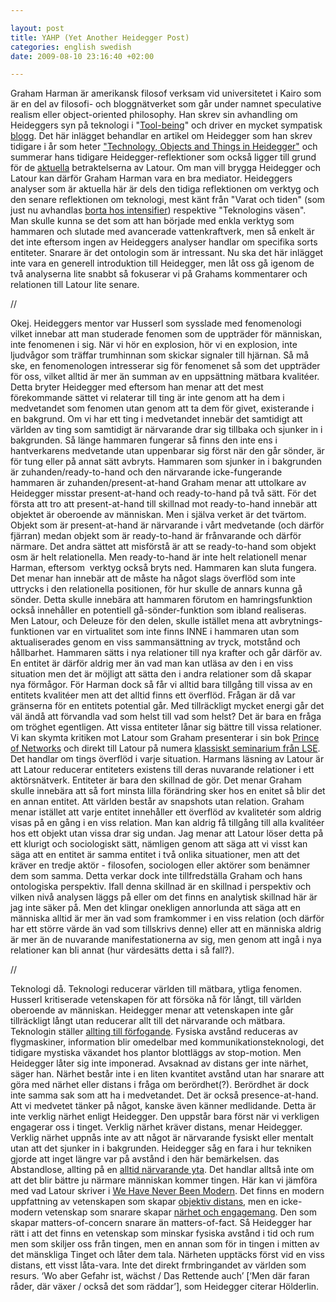 ```yaml
--- 

layout: post
title: YAHP (Yet Another Heidegger Post) 
categories: english swedish 
date: 2009-08-10 23:16:40 +02:00 

---
```


Graham Harman är amerikansk filosof verksam vid universitetet i Kairo som är en del av filosofi- och bloggnätverket som går under namnet speculative realism eller object-oriented philosophy. Han skrev sin avhandling om Heideggers syn på teknologi i "[Tool-being](http://books.google.se/books?id=XvkzX9JnlAwC&dq=tool-being&printsec=frontcover&source=bn&hl=sv&ei=J5CASqbgFdbOjAeSnIHxAQ&sa=X&oi=book_result&ct=result&resnum=4#v=onepage&q=&f=false)" och driver en mycket sympatisk [blogg](http://doctorzamalek2.wordpress.com/). Det här inlägget behandlar en artikel om Heidegger som han skrev tidigare i år som heter ["Technology, Objects and Things in Heidegger"](http://www.anthem-group.net/2009/05/31/heideggers-ontology-of-technology/) och summerar hans tidigare Heidegger-reflektioner som också ligger till grund för de [aktuella](http://www.re-press.org/content/view/63/38/) betraktelserna av Latour. Om man vill brygga Heidegger och Latour kan därför Graham Harman vara en bra mediator. Heideggers analyser som är aktuella här är dels den tidiga reflektionen om verktyg och den senare reflektionen om teknologi, mest känt från "Varat och tiden" (som just nu avhandlas [borta hos intensifier](http://christopherkullenberg.se/?p=1016)) respektive "Teknologins väsen". Man skulle kunna se det som att han började med enkla verktyg som hammaren och slutade med avancerade vattenkraftverk, men så enkelt är det inte eftersom ingen av Heideggers analyser handlar om specifika sorts entiteter. Snarare är det ontologin som är intressant. Nu ska det här inlägget inte vara en generell introduktion till Heidegger, men låt oss gå igenom de två analyserna lite snabbt så fokuserar vi på Grahams kommentarer och relationen till Latour lite senare. 

//

Okej. Heideggers mentor var Husserl som sysslade med fenomenologi vilket innebar att man studerade fenomen som de uppträder för människan, inte fenomenen i sig. När vi hör en explosion, hör vi en explosion, inte ljudvågor som träffar trumhinnan som skickar signaler till hjärnan. Så må ske, en fenomenologen intresserar sig för fenomenet så som det uppträder för oss, vilket alltid är mer än summan av en uppsättning mätbara kvalitéer. Detta bryter Heidegger med eftersom han menar att det mest förekommande sättet vi relaterar till ting är inte genom att ha dem i medvetandet som fenomen utan genom att ta dem för givet, existerande i en bakgrund. Om vi har ett ting i medvetandet innebär det samtidigt att världen av ting som samtidigt är närvarande drar sig tillbaka och sjunker in i  bakgrunden. Så länge hammaren fungerar så finns den inte ens i hantverkarens medvetande utan uppenbarar sig först när den går sönder, är för tung eller på annat sätt avbryts. Hammaren som sjunker in i bakgrunden är zuhanden/ready-to-hand och den närvarande icke-fungerande hammaren är zuhanden/present-at-hand Graham menar att uttolkare av Heidegger misstar present-at-hand och ready-to-hand på två sätt. För det första att tro att present-at-hand till skillnad mot ready-to-hand innebär att objektet är oberoende av människan. Men i själva verket är det tvärtom. Objekt som är present-at-hand är närvarande i vårt medvetande (och därför fjärran) medan objekt som är ready-to-hand är frånvarande och därför närmare. Det andra sättet att misförstå är att se ready-to-hand som objekt osm är helt relationella. Men ready-to-hand är inte helt relationell menar Harman, eftersom  verktyg också bryts ned. Hammaren kan sluta fungera. Det menar han innebär att de måste ha något slags överflöd som inte uttrycks i den relationella positionen, för hur skulle de annars kunna gå sönder. Detta skulle innebära att hammaren förutom en hamringsfunktion också innehåller en potentiell gå-sönder-funktion som ibland realiseras. Men Latour, och Deleuze för den delen, skulle istället mena att avbrytnings-funktionen var en virtualitet som inte finns INNE i hammaren utan som aktualiserades genom en viss sammansättning av tryck, motstånd och hållbarhet. Hammaren sätts i nya relationer till nya krafter och går därför av. En entitet är därför aldrig mer än vad man kan utläsa av den i en viss situation men det är möjligt att sätta den i andra relationer som då skapar nya förmågor. För Harman dock så får vi alltid bara tillgång till vissa av en entitets kvalitéer men att det alltid finns ett överflöd. Frågan är då var gränserna för en entitets potential går. Med tillräckligt mycket energi går det väl ändå att förvandla vad som helst till vad som helst? Det är bara en fråga om tröghet egentligen. Att vissa entiteter lånar sig bättre till vissa relationer. Vi kan skymta kritiken mot Latour som Graham presenterar i sin bok [Prince of Networks](http://www.re-press.org/content/view/63/38/) och direkt till Latour på numera [klassiskt seminarium från LSE](http://www.lse.ac.uk/collections/informationSystems/newsAndEvents/2008events/HarmanLatour.htm). Det handlar om tings överflöd i varje situation. Harmans läsning av Latour är att Latour reducerar entiteters existens till deras nuvarande relationer i ett aktörsnätverk. Entiteter är bara den skillnad de gör. Det menar Graham skulle innebära att så fort minsta lilla förändring sker hos en enitet så blir det en annan entitet. Att världen består av snapshots utan relation. Graham menar istället att varje entitet innehåller ett överflöd av kvalitetér som aldrig visas på en gång i en viss relation. Man kan aldrig få tillgång till alla kvalitéer hos ett objekt utan vissa drar sig undan. Jag menar att Latour löser detta på ett klurigt och sociologiskt sätt, nämligen genom att säga att vi visst kan säga att en entitet är samma entitet i två onlika situationer, men att det kräver en tredje aktör - filosofen, sociologen eller aktörer som benämner dem som samma. Detta verkar dock inte tillfredställa Graham och hans ontologiska perspektiv. Ifall denna skillnad är en skillnad i perspektiv och vilken nivå analysen läggs på eller om det finns en analytisk skillnad här är jag inte säker på. Men det klingar onekligen annorlunda att säga att en människa alltid är mer än vad som framkommer i en viss relation (och därför har ett större värde än vad som tillskrivs denne) eller att en människa aldrig är mer än de nuvarande manifestationerna av sig, men genom att ingå i nya relationer kan bli annat (hur värdesätts detta i så fall?). 

//

Teknologi då. Teknologi reducerar världen till mätbara, ytliga fenomen. Husserl kritiserade vetenskapen för att försöka nå för långt, till världen oberoende av människan. Heidegger menar att vetenskapen inte går tillräckligt långt utan reducerar allt till det närvarande och mätbara. Teknologin ställer [allting till förfogande](http://www.blay.se/2009-03-15-307.html). Fysiska avstånd reduceras av flygmaskiner, information blir omedelbar med kommunikationsteknologi, det tidigare mystiska växandet hos plantor blottläggs av stop-motion. Men Heidegger låter sig inte imponerad. Avsaknad av distans ger inte närhet, säger han. Närhet består inte i en liten kvantitet avstånd utan har snarare att göra med närhet eller distans i fråga om berördhet(?). Berördhet är dock inte samma sak som att ha i medvetandet. Det är också presence-at-hand. Att vi medvetet tänker på något, kanske även känner medlidande. Detta är inte verklig närhet enligt Heidegger. Den uppstår bara först när vi verkligen engagerar oss i tinget. Verklig närhet kräver distans, menar Heidegger. Verklig närhet uppnås inte av att något är närvarande fysiskt eller mentalt utan att det sjunker in i bakgrunden. Heidegger såg en fara i hur tekniken gjorde att inget längre var på avstånd i den här bemärkelsen. das Abstandlose, allting på en [alltid närvarande yta](http://www.blay.se/2009-01-30-transmediale-shuffle-terror.html). Det handlar alltså inte om att det blir bättre ju närmare människan kommer tingen. Här kan vi jämföra med vad Latour skriver i [We Have Never Been Modern](http://a.aaaarg.org/text/3435/we-have-never-been-modern). Det finns en modern uppfattning av vetenskapen som skapar [objektiv distans](http://www.blay.se/2009-08-09-om-kritik-mot-web-20.html), men en icke-modern vetenskap som snarare skapar [närhet och engagemang](http://www.isk-gbg.org/99our68/?p=334). Den som skapar matters-of-concern snarare än matters-of-fact. Så Heidegger har rätt i att det finns en vetenskap som minskar fysiska avstånd i tid och rum men som skiljer oss från tingen, men en annan som för in tingen i mitten av det mänskliga Tinget och låter dem tala. Närheten upptäcks först vid en viss distans, ett visst låta-vara. Inte det direkt frmbringandet av världen som resurs. ‘Wo aber Gefahr ist, wächst / Das Rettende auch’ [‘Men där faran råder, där växer / också det som räddar’], som Heidegger citerar Hölderlin. 